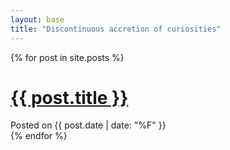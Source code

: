 ```yaml
---
layout: base
title: "Discontinuous accretion of curiosities"
---
```


{% for post in site.posts %}
  <h1 class="posttitle"><a href="{{ post.url }}">{{ post.title }}</a></h1>
  <div class="postmeta"><div class="postdate">Posted on {{ post.date | date: "%F" }}</div></div>
  <!-- <div class="postsummary"><p>{{ post.summary }}</p></div> -->
{% endfor %}

